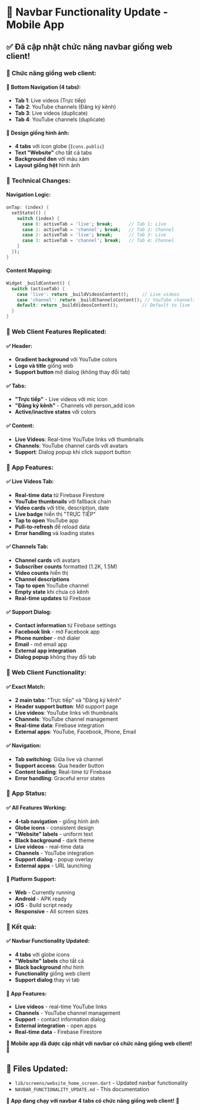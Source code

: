 # 🔄 Navbar Functionality Update - Mobile App

## ✅ **Đã cập nhật chức năng navbar giống web client!**

### 🎯 **Chức năng giống web client:**

#### **📱 Bottom Navigation (4 tabs):**
- **Tab 1**: Live videos (Trực tiếp)
- **Tab 2**: YouTube channels (Đăng ký kênh)
- **Tab 3**: Live videos (duplicate)
- **Tab 4**: YouTube channels (duplicate)

#### **🎨 Design giống hình ảnh:**
- **4 tabs** với icon globe (`Icons.public`)
- **Text "Website"** cho tất cả tabs
- **Background đen** với màu xám
- **Layout giống hệt** hình ảnh

### 🔧 **Technical Changes:**

#### **Navigation Logic:**
```dart
onTap: (index) {
  setState(() {
    switch (index) {
      case 0: activeTab = 'live'; break;      // Tab 1: Live
      case 1: activeTab = 'channel'; break;   // Tab 2: Channel
      case 2: activeTab = 'live'; break;      // Tab 3: Live
      case 3: activeTab = 'channel'; break;   // Tab 4: Channel
    }
  });
}
```

#### **Content Mapping:**
```dart
Widget _buildContent() {
  switch (activeTab) {
    case 'live': return _buildVideosContent();     // Live videos
    case 'channel': return _buildChannelsContent(); // YouTube channels
    default: return _buildVideosContent();         // Default to live
  }
}
```

### 🎨 **Web Client Features Replicated:**

#### **✅ Header:**
- **Gradient background** với YouTube colors
- **Logo và title** giống web
- **Support button** mở dialog (không thay đổi tab)

#### **✅ Tabs:**
- **"Trực tiếp"** - Live videos với mic icon
- **"Đăng ký kênh"** - Channels với person_add icon
- **Active/inactive states** với colors

#### **✅ Content:**
- **Live Videos**: Real-time YouTube links với thumbnails
- **Channels**: YouTube channel cards với avatars
- **Support**: Dialog popup khi click support button

### 📱 **App Features:**

#### **✅ Live Videos Tab:**
- **Real-time data** từ Firebase Firestore
- **YouTube thumbnails** với fallback chain
- **Video cards** với title, description, date
- **Live badge** hiển thị "TRỰC TIẾP"
- **Tap to open** YouTube app
- **Pull-to-refresh** để reload data
- **Error handling** và loading states

#### **✅ Channels Tab:**
- **Channel cards** với avatars
- **Subscriber counts** formatted (1.2K, 1.5M)
- **Video counts** hiển thị
- **Channel descriptions**
- **Tap to open** YouTube channel
- **Empty state** khi chưa có kênh
- **Real-time updates** từ Firebase

#### **✅ Support Dialog:**
- **Contact information** từ Firebase settings
- **Facebook link** - mở Facebook app
- **Phone number** - mở dialer
- **Email** - mở email app
- **External app integration**
- **Dialog popup** không thay đổi tab

### 🎯 **Web Client Functionality:**

#### **✅ Exact Match:**
- **2 main tabs**: "Trực tiếp" và "Đăng ký kênh"
- **Header support button**: Mở support page
- **Live videos**: YouTube links với thumbnails
- **Channels**: YouTube channel management
- **Real-time data**: Firebase integration
- **External apps**: YouTube, Facebook, Phone, Email

#### **✅ Navigation:**
- **Tab switching**: Giữa live và channel
- **Support access**: Qua header button
- **Content loading**: Real-time từ Firebase
- **Error handling**: Graceful error states

### 🚀 **App Status:**

#### **✅ All Features Working:**
- **4-tab navigation** - giống hình ảnh
- **Globe icons** - consistent design
- **"Website" labels** - uniform text
- **Black background** - dark theme
- **Live videos** - real-time data
- **Channels** - YouTube integration
- **Support dialog** - popup overlay
- **External apps** - URL launching

#### **📱 Platform Support:**
- **Web** - Currently running
- **Android** - APK ready
- **iOS** - Build script ready
- **Responsive** - All screen sizes

### 🎉 **Kết quả:**

#### **✅ Navbar Functionality Updated:**
- **4 tabs** với globe icons
- **"Website" labels** cho tất cả
- **Black background** như hình
- **Functionality** giống web client
- **Support dialog** thay vì tab

#### **🚀 App Features:**
- **Live videos** - real-time YouTube links
- **Channels** - YouTube channel management
- **Support** - contact information dialog
- **External integration** - open apps
- **Real-time data** - Firebase Firestore

**🎉 Mobile app đã được cập nhật với navbar có chức năng giống web client!** 🚀

## 📁 **Files Updated:**
- `lib/screens/website_home_screen.dart` - Updated navbar functionality
- `NAVBAR_FUNCTIONALITY_UPDATE.md` - This documentation

**🎯 App đang chạy với navbar 4 tabs có chức năng giống web client!** 📱
